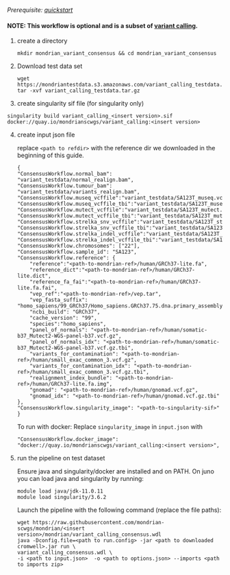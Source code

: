 

*Prerequisite: [quickstart](README.md)*

#### NOTE: This workflow is optional and is a subset of [variant calling](quickstart/variant_calling.md).

1. create a directory 
    ```
    mkdir mondrian_variant_consensus && cd mondrian_variant_consensus
    ```
2. Download test data set

    ```
    wget https://mondriantestdata.s3.amazonaws.com/variant_calling_testdata.tar.gz
    tar -xvf variant_calling_testdata.tar.gz
    ```

3. create singularity sif file (for singularity only)
```
singularity build variant_calling_<insert version>.sif docker://quay.io/mondrianscwgs/variant_calling:<insert version>
```

4. create input json file

    replace `<path to refdir>` with the reference dir we downloaded in the beginning of this guide.
    
    ```
    {
    "ConsensusWorkflow.normal_bam": "variant_testdata/normal_realign.bam",
    "ConsensusWorkflow.tumour_bam": "variant_testdata/variants_realign.bam",
    "ConsensusWorkflow.museq_vcffile":"variant_testdata/SA123T_museq.vcf.gz",
    "ConsensusWorkflow.museq_vcffile_tbi":"variant_testdata/SA123T_museq.vcf.gz.tbi",
    "ConsensusWorkflow.mutect_vcffile":"variant_testdata/SA123T_mutect.vcf.gz",
    "ConsensusWorkflow.mutect_vcffile_tbi":"variant_testdata/SA123T_mutect.vcf.gz.tbi",
    "ConsensusWorkflow.strelka_snv_vcffile":"variant_testdata/SA123T_strelka_snv.vcf.gz",
    "ConsensusWorkflow.strelka_snv_vcffile_tbi":"variant_testdata/SA123T_strelka_snv.vcf.gz.tbi",
    "ConsensusWorkflow.strelka_indel_vcffile":"variant_testdata/SA123T_strelka_indel.vcf.gz",
    "ConsensusWorkflow.strelka_indel_vcffile_tbi":"variant_testdata/SA123T_strelka_indel.vcf.gz.tbi",
    "ConsensusWorkflow.chromosomes": ["22"],
    "ConsensusWorkflow.sample_id": "SA123",
    "ConsensusWorkflow.reference": {
        "reference":"<path-to-mondrian-ref>/human/GRCh37-lite.fa",
        "reference_dict":"<path-to-mondrian-ref>/human/GRCh37-lite.dict",
        "reference_fa_fai":"<path-to-mondrian-ref>/human/GRCh37-lite.fa.fai",
        "vep_ref":"<path-to-mondrian-ref>/vep.tar",
        "vep_fasta_suffix": "homo_sapiens/99_GRCh37/Homo_sapiens.GRCh37.75.dna.primary_assembly.fa.gz",
        "ncbi_build": "GRCh37",
        "cache_version": "99",
        "species":"homo_sapiens",
        "panel_of_normals": "<path-to-mondrian-ref>/human/somatic-b37_Mutect2-WGS-panel-b37.vcf.gz",
        "panel_of_normals_idx": "<path-to-mondrian-ref>/human/somatic-b37_Mutect2-WGS-panel-b37.vcf.gz.tbi",
        "variants_for_contamination": "<path-to-mondrian-ref>/human/small_exac_common_3.vcf.gz",
        "variants_for_contamination_idx": "<path-to-mondrian-ref>/human/small_exac_common_3.vcf.gz.tbi",
        "realignment_index_bundle": "<path-to-mondrian-ref>/human/GRCh37-lite.fa.img",
        "gnomad": "<path-to-mondrian-ref>/human/gnomad.vcf.gz",
        "gnomad_idx": "<path-to-mondrian-ref>/human/gnomad.vcf.gz.tbi"
    },
    "ConsensusWorkflow.singularity_image": "<path-to-singularity-sif>"
    }

    ```
    To run with docker: Replace `singularity_image` in `input.json` with
    ```
    "ConsensusWorkflow.docker_image": "docker://quay.io/mondrianscwgs/variant_calling:<insert version>",
    ```

5. run the pipeline on test dataset

    Ensure java and singularity/docker are installed and on PATH. On juno you can load  java and singularity by running:
    
    ```
    module load java/jdk-11.0.11
    module load singularity/3.6.2
    ```
    
    Launch the pipeline with the following command (replace the file paths):
    
    ```
    wget https://raw.githubusercontent.com/mondrian-scwgs/mondrian/<insert version>/mondrian/variant_calling_consensus.wdl
    java -Dconfig.file=<path to run.config> -jar <path to downloaded cromwell>.jar run \
    variant_calling_consensus.wdl \
    -i <path to input.json>  -o <path to options.json> --imports <path to imports zip>
    ```
